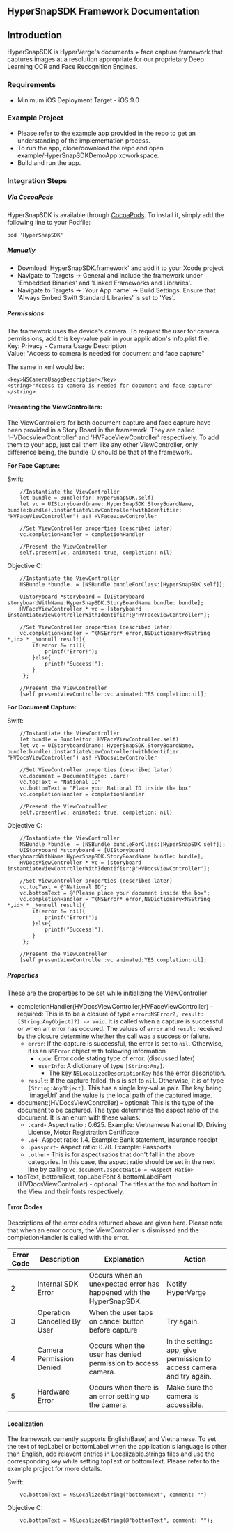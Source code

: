 ## HyperSnapSDK Framework Documentation

## Introduction
HyperSnapSDK is HyperVerge's documents + face capture framework that captures images at a resolution appropriate for our proprietary Deep Learning OCR and Face Recognition Engines.

### Requirements
- Minimum iOS Deployment Target - iOS 9.0

### Example Project
- Please refer to the example app provided in the repo to get an understanding of the implementation process.
- To run the app, clone/download the repo and open example/HyperSnapSDKDemoApp.xcworkspace.
- Build and run the app.

### Integration Steps


##### Via CocoaPods

HyperSnapSDK is available through [CocoaPods](http://cocoapods.org). To install
it, simply add the following line to your Podfile:
```
pod 'HyperSnapSDK'
```

##### Manually

- Download 'HyperSnapSDK.framework' and add it to your Xcode project
- Navigate to Targets -> General and include the framework under 'Embedded Binaries' and 'Linked Frameworks and Libraries'.
- Navigate to Targets -> 'Your App name' -> Build Settings. Ensure that 'Always Embed Swift Standard Libraries' is set to 'Yes'.


##### Permissions

The framework uses the device's camera. To request the user for camera permissions, add this key-value pair in your application's info.plist file.<br/>
    Key: Privacy - Camera Usage Description<br/>
    Value: "Access to camera is needed for document and face capture"
    
The same in xml would be:

```
<key>NSCameraUsageDescription</key>
<string>"Access to camera is needed for document and face capture"</string>
```

#### Presenting the ViewControllers:

The ViewControllers for both document capture and face capture have been provided in a Story Board in the framework. They are called 'HVDocsViewController' and 'HVFaceViewController' respectively.
To add them to your app, just call them like any other ViewController, only difference being, the bundle ID should be that of the  framework.

**For Face Capture:**

Swift:
     
        //Instantiate the ViewController
        let bundle = Bundle(for: HyperSnapSDK.self)
        let vc = UIStoryboard(name: HyperSnapSDK.StoryBoardName, bundle:bundle).instantiateViewController(withIdentifier: "HVFaceViewController") as! HVFaceViewController
            
        //Set ViewController properties (described later)
        vc.completionHandler = completionHandler
            
        //Present the ViewController
        self.present(vc, animated: true, completion: nil)
        
    
Objective C:
    
        //Instantiate the ViewController
        NSBundle *bundle  = [NSBundle bundleForClass:[HyperSnapSDK self]];

        UIStoryboard *storyboard = [UIStoryboard storyboardWithName:HyperSnapSDK.StoryBoardName bundle: bundle];
        HVFaceViewController * vc = [storyboard instantiateViewControllerWithIdentifier:@"HVFaceViewController"];
        
        //Set ViewController properties (described later)
        vc.completionHandler = ^(NSError* error,NSDictionary<NSString *,id> * _Nonnull result){
            if(error != nil){
                printf("Error!");
            }else{
                printf("Success!");
            }
         };
    
        //Present the ViewController
        [self presentViewController:vc animated:YES completion:nil];
    
    
**For Document Capture:**

Swift:
    
        //Instantiate the ViewController
        let bundle = Bundle(for: HVFaceViewController.self)
        let vc = UIStoryboard(name: HyperSnapSDK.StoryBoardName, bundle:bundle).instantiateViewController(withIdentifier: "HVDocsViewController") as! HVDocsViewController
        
        //Set ViewController properties (described later)
        vc.document = Document(type: .card)
        vc.topText = "National ID"
        vc.bottomText = "Place your National ID inside the box"
        vc.completionHandler = completionHandler
        
        //Present the ViewController
        self.present(vc, animated: true, completion: nil)

        
Objective C:
    
        //Instantiate the ViewController
        NSBundle *bundle  = [NSBundle bundleForClass:[HyperSnapSDK self]];
        UIStoryboard *storyboard = [UIStoryboard storyboardWithName:HyperSnapSDK.StoryBoardName bundle: bundle];
        HVDocsViewController * vc = [storyboard instantiateViewControllerWithIdentifier:@"HVDocsViewController"];
        
        //Set ViewController properties (described later)
        vc.topText = @"National ID";
        vc.bottomText = @"Please place your document inside the box";
        vc.completionHandler = ^(NSError* error,NSDictionary<NSString *,id> * _Nonnull result){
            if(error != nil){
                printf("Error!");
            }else{
                printf("Success!");
            }
         };
    
        //Present the ViewController
        [self presentViewController:vc animated:YES completion:nil];


##### Properties
These are the properties to be set while initializing the ViewController

- completionHandler(HVDocsViewController,HVFaceViewController) - required: This is to be a closure of type `error:NSError?, result:[String:AnyObject]?) -> Void`. It is called when a capture is successful or when an error has occured. The values of `error` and  `result` received by the closure determine whether the call was a success or failure. </br>
    - `error`: If the capture is successful, the error is set to `nil`. Otherwise, it is an `NSError` object with following information
        - `code`: Error code stating type of error. (discussed later)
        - `userInfo`: A dictionary of type `[String:Any]`.
            - The key `NSLocalizedDescriptionKey`  has the error description.
    - `result`: If the capture failed, this is set to `nil`. Otherwise, it is of type `[String:AnyObject]`. This has a single key-value pair. The key being 'imageUri' and the value is the local path of the captured image.
- document:(HVDocsViewController) - optional: This is the type of the document to be captured. The type determines the aspect ratio of the document. It is an enum with these values:
    - `.card`- Aspect ratio : 0.625. Example: Vietnamese National ID, Driving License, Motor Registration Certificate
    - `.a4`- Aspect ratio: 1.4. Example: Bank statement, insurance receipt
    - `.passport`- Aspect ratio: 0.78. Example: Passports
    - `.other`- This is for aspect ratios that don't fall in the above categories. In this case, the aspect ratio should be set in the next line by calling `vc.document.aspectRatio = <Aspect Ratio>`
- topText, bottomText, topLabelFont & bottomLabelFont (HVDocsViewController) - optional: The titles at the top and bottom in the View and their fonts respectively.
    
    
#### Error Codes

Descriptions of the error codes returned above are given here. 
Please note that when an error occurs, the ViewController is dismissed and the completionHandler is called with the error.

|Error Code|Description|Explanation|Action|
|----------|-----------|-----------|------|
|2|Internal SDK Error|Occurs when an unexpected error has happened with the HyperSnapSDK.|Notify HyperVerge|
|3|Operation Cancelled By User|When the user taps on cancel button before capture|Try again.|
|4|Camera Permission Denied|Occurs when the user has denied permission to access camera.|In the settings app, give permission to access camera and try again.|
|5|Hardware Error|Occurs when there is an error setting up the camera.|Make sure the camera is accessible.|


#### Localization

The framework currently supports English(Base) and Vietnamese. To set the text of topLabel or bottomLabel when the application's language is other than English, add relavent entries in Localizable.strings files and use the corresponding key while setting topText or bottomText. Please refer to the example project for more details.

   Swift:
    
        vc.bottomText = NSLocalizedString("bottomText", comment: "")
        
   Objective C:
    
        vc.bottomText = NSLocalizedString(@"bottomText", comment: "");
